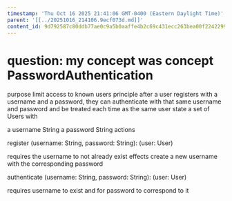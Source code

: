 ```yaml
---
timestamp: 'Thu Oct 16 2025 21:41:06 GMT-0400 (Eastern Daylight Time)'
parent: '[[../20251016_214106.9ecf073d.md]]'
content_id: 9d792587c80ddb77ae0c9a5b0aaffe4b2c69c431ecc263bea00f22422990f7d3
---
```


# question: my concept was concept PasswordAuthentication

purpose limit access to known users
principle after a user registers with a username and a password, they can authenticate with that same username and password and be treated each time as the same user
state a set of Users with

a username String
a password String actions

register (username: String, password: String): (user: User)

requires the username to not already exist
effects create a new username with the corresponding password

authenticate (username: String, password: String): (user: User)

requires username to exist and for password to correspond to it
